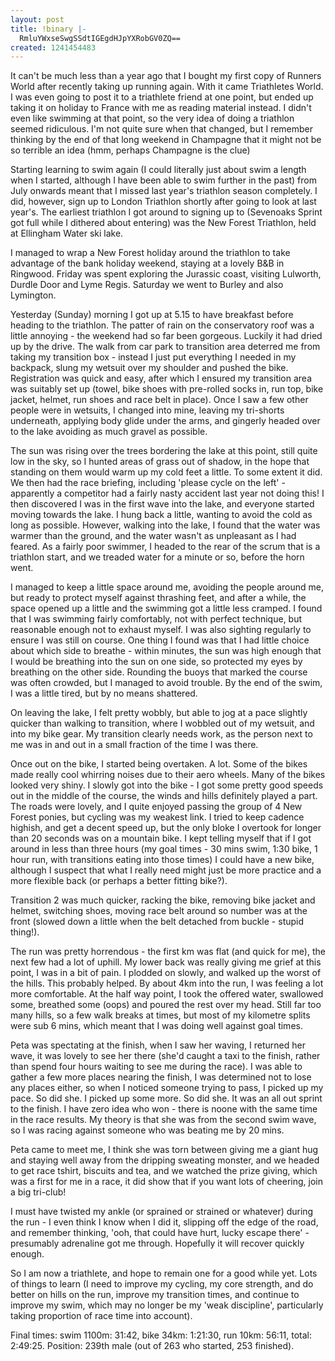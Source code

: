 ```yaml
---
layout: post
title: !binary |-
  RmluYWxseSwgSSdtIGEgdHJpYXRobGV0ZQ==
created: 1241454483
---
```

It can't be much less than a year ago that I bought my first copy of Runners World after recently taking up running again. With it came Triathletes World. I was even going to post it to a triathlete friend at one point, but ended up taking it on holiday to France with me as reading material instead. I didn't even like swimming at that point, so the very idea of doing a triathlon seemed ridiculous. I'm not quite sure when that changed, but I remember thinking by the end of that long weekend in Champagne that it might not be so terrible an idea (hmm, perhaps Champagne is the clue)

Starting learning to swim again (I could literally just about swim a length when I started, although I have been able to swim further in the past) from July onwards meant that I missed last year's triathlon season completely. I did, however, sign up to London Triathlon shortly after going to look at last year's. The earliest triathlon I got around to signing up to (Sevenoaks Sprint got full while I dithered about entering) was the New Forest Triathlon, held at Ellingham Water ski lake. 

I managed to wrap a New Forest holiday around the triathlon to take advantage of the bank holiday weekend, staying at a lovely B&B in Ringwood. Friday was spent exploring the Jurassic coast, visiting Lulworth, Durdle Door and Lyme Regis. Saturday we went to Burley and also Lymington. 

Yesterday (Sunday) morning I got up at 5.15 to have breakfast before heading to the triathlon. The patter of rain on the conservatory roof was a little annoying - the weekend had so far been gorgeous. Luckily it had dried up by the drive. The walk from car park to transition area deterred me from taking my transition box - instead I just put everything I needed in my backpack, slung my wetsuit over my shoulder and pushed the bike. Registration was quick and easy, after which I ensured my transition area was suitably set up (towel, bike shoes with pre-rolled socks in, run top, bike jacket, helmet, run shoes and race belt in place). Once I saw a few other people were in wetsuits, I changed into mine, leaving my tri-shorts underneath, applying body glide under the arms, and gingerly headed over to the lake avoiding as much gravel as possible.

The sun was rising over the trees bordering the lake at this point, still quite low in the sky, so I hunted areas of grass out of shadow, in the hope that standing on them would warm up my cold feet a little. To some extent it did. We then had the race briefing, including 'please cycle on the left' - apparently a competitor had a fairly nasty accident last year not doing this! I then discovered I was in the first wave into the lake, and everyone started moving towards the lake. I hung back a little, wanting to avoid the cold as long as possible. However, walking into the lake, I found that the water was warmer than the ground, and the water wasn't as unpleasant as I had feared. As a fairly poor swimmer, I headed to the rear of the scrum that is a triathlon start, and we treaded water for a minute or so, before the horn went. 

I managed to keep a little space around me, avoiding the people around me, but ready to protect myself against thrashing feet, and after a while, the space opened up a little and the swimming got a little less cramped. I found that I was swimming fairly comfortably, not with perfect technique, but reasonable enough not to exhaust myself. I was also sighting regularly to ensure I was still on course. One thing I found was that I had little choice about which side to breathe - within minutes, the sun was high enough that I would be breathing into the sun on one side, so protected my eyes by breathing on the other side. Rounding the buoys that marked the course was often crowded, but I managed to avoid trouble. By the end of the swim, I was a little tired, but by no means shattered. 

On leaving the lake, I felt pretty wobbly, but able to jog at a pace slightly quicker than walking to transition, where I wobbled out of my wetsuit, and into my bike gear. My transition clearly needs work, as the person next to me was in and out in a small fraction of the time I was there. 

Once out on the bike, I started being overtaken. A lot. Some of the bikes made really cool whirring noises due to their aero wheels. Many of the bikes looked very shiny. I slowly got into the bike - I got some pretty good speeds out in the middle of the course, the winds and hills definitely played a part. The roads were lovely, and I quite enjoyed passing the group of 4 New Forest ponies, but cycling was my weakest link. I tried to keep cadence highish, and get a decent speed up, but the only bloke I overtook for longer than 20 seconds was on a mountain bike. I kept telling myself that if I got around in less than three hours (my goal times - 30 mins swim, 1:30 bike, 1 hour run, with transitions eating into those times) I could have a new bike, although I suspect that what I really need might just be more practice and a more flexible back (or perhaps a better fitting bike?). 

Transition 2 was much quicker, racking the bike, removing bike jacket and helmet, switching shoes, moving race belt around so number was at the front (slowed down a little when the belt detached from buckle - stupid thing!).

The run was pretty horrendous - the first km was flat (and quick for me), the next few had a lot of uphill. My lower back was really giving me grief at this point, I was in a bit of pain. I plodded on slowly, and walked up the worst of the hills. This probably helped. By about 4km into the run, I was feeling a lot more comfortable. At the half way point, I took the offered water, swallowed some, breathed some (oops) and poured the rest over my head. Still far too many hills, so a few walk breaks at times, but most of my kilometre splits were sub 6 mins, which meant that I was doing well against goal times. 

Peta was spectating at the finish, when I saw her waving, I returned her wave, it was lovely to see her there (she'd caught a taxi to the finish, rather than spend four hours waiting to see me during the race). I was able to gather a few more places nearing the finish, I was determined not to lose any places either, so when I noticed someone trying to pass, I picked up my pace. So did she. I picked up some more. So did she. It was an all out sprint to the finish. I have zero idea who won - there is noone with the same time in the race results. My theory is that she was from the second swim wave, so I was racing against someone who was beating me by 20 mins. 

Peta came to meet me, I think she was torn between giving me a giant hug and staying well away from the dripping sweating monster, and we headed to get race tshirt, biscuits and tea, and we watched the prize giving, which was a first for me in a race, it did show that if you want lots of cheering, join a big tri-club! 

I must have twisted my ankle (or sprained or strained or whatever) during the run - I even think I know when I did it, slipping off the edge of the road, and remember thinking, 'ooh, that could have hurt, lucky escape there' - presumably adrenaline got me through. Hopefully it will recover quickly enough.

So I am now a triathlete, and hope to remain one for a good while yet. Lots of things to learn (I need to improve my cycling, my core strength, and do better on hills on the run, improve my transition times, and continue to improve my swim, which may no longer be my 'weak discipline', particularly taking proportion of race time into account). 

Final times: swim 1100m: 31:42, bike 34km: 1:21:30, run 10km: 56:11, total: 2:49:25. 
Position: 239th male (out of 263 who started, 253 finished). 
